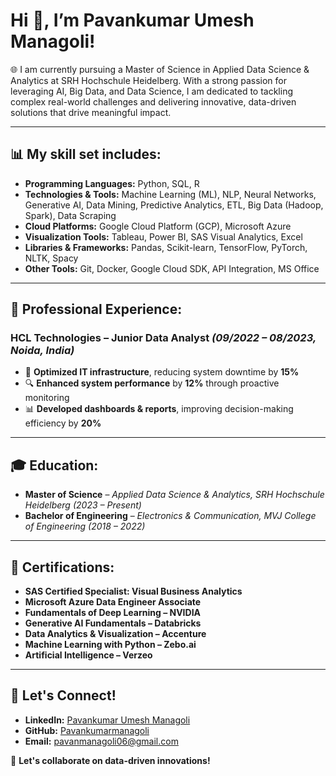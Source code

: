 # Hi 👋, I’m Pavankumar Umesh Managoli!  
🌐 I am currently pursuing a Master of Science in Applied Data Science & Analytics at SRH Hochschule Heidelberg. With a strong passion for leveraging AI, Big Data, and Data Science, I am dedicated to tackling complex real-world challenges and delivering innovative, data-driven solutions that drive meaningful impact.

---

## 📊 My skill set includes:
- **Programming Languages:** Python, SQL, R  
- **Technologies & Tools:** Machine Learning (ML), NLP, Neural Networks, Generative AI, Data Mining, Predictive Analytics, ETL, Big Data (Hadoop, Spark), Data Scraping  
- **Cloud Platforms:** Google Cloud Platform (GCP), Microsoft Azure  
- **Visualization Tools:** Tableau, Power BI, SAS Visual Analytics, Excel  
- **Libraries & Frameworks:** Pandas, Scikit-learn, TensorFlow, PyTorch, NLTK, Spacy  
- **Other Tools:** Git, Docker, Google Cloud SDK, API Integration, MS Office

---

## 💼 Professional Experience:
### **HCL Technologies – Junior Data Analyst** *(09/2022 – 08/2023, Noida, India)*
- 🚀 **Optimized IT infrastructure**, reducing system downtime by **15%**  
- 🔍 **Enhanced system performance** by **12%** through proactive monitoring  
- 📊 **Developed dashboards & reports**, improving decision-making efficiency by **20%**  

---

## 🎓 Education:
- **Master of Science** – *Applied Data Science & Analytics, SRH Hochschule Heidelberg* *(2023 – Present)*
- **Bachelor of Engineering** – *Electronics & Communication, MVJ College of Engineering* *(2018 – 2022)*

---

## 📜 Certifications:
- **SAS Certified Specialist: Visual Business Analytics**
- **Microsoft Azure Data Engineer Associate**
- **Fundamentals of Deep Learning – NVIDIA**
- **Generative AI Fundamentals – Databricks**
- **Data Analytics & Visualization – Accenture**
- **Machine Learning with Python – Zebo.ai**
- **Artificial Intelligence – Verzeo**

---

## 📢 Let's Connect!
- **LinkedIn:** [Pavankumar Umesh Managoli](https://www.linkedin.com/in/pavan-u-managoli/)  
- **GitHub:** [Pavankumarmanagoli](https://github.com/Pavankumarmanagoli)  
- **Email:** [pavanmanagoli06@gmail.com](mailto:pavanmanagoli06@gmail.com)  

🚀 **Let's collaborate on data-driven innovations!**
